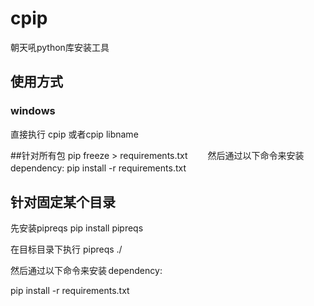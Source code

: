# cpip
朝天吼python库安装工具

## 使用方式
### windows
直接执行 cpip
或者cpip libname



##针对所有包
pip freeze > requirements.txt
　　然后通过以下命令来安装 dependency:
pip install -r requirements.txt
　　
## 针对固定某个目录
先安装pipreqs
pip install pipreqs

在目标目录下执行
pipreqs ./

然后通过以下命令来安装 dependency:

pip install -r requirements.txt